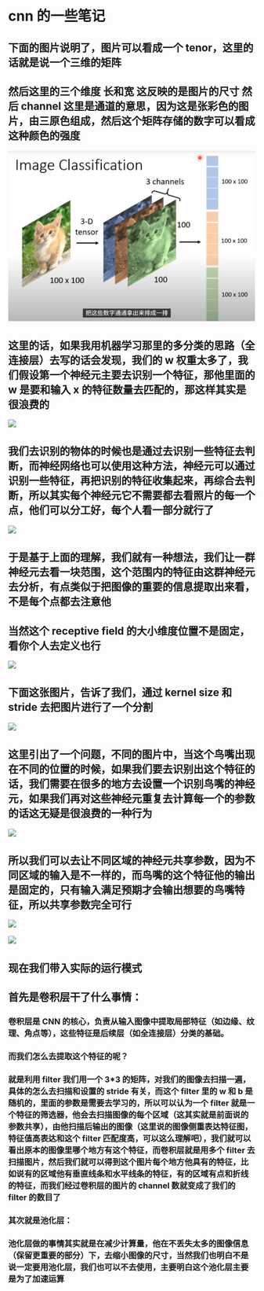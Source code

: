 # cnn 的一些笔记

## 下面的图片说明了，图片可以看成一个 tenor，这里的话就是说一个三维的矩阵

## 然后这里的三个维度 长和宽 这反映的是图片的尺寸 然后 channel 这里是通道的意思，因为这是张彩色的图片，由三原色组成，然后这个矩阵存储的数字可以看成这种颜色的强度

![alt text](img/image.png)

## 这里的话，如果我用机器学习那里的多分类的思路（全连接层）去写的话会发现，我们的 w 权重太多了，我们假设第一个神经元主要去识别一个特征，那他里面的 w 是要和输入 x 的特征数量去匹配的，那这样其实是很浪费的

![](2025-09-18-20-22-47.png)

## 我们去识别的物体的时候也是通过去识别一些特征去判断，而神经网络也可以使用这种方法，神经元可以通过识别一些特征，再把识别的特征收集起来，再综合去判断，所以其实每个神经元它不需要都去看照片的每一个点，他们可以分工好，每个人看一部分就行了

![](2025-09-18-20-27-28.png)

## 于是基于上面的理解，我们就有一种想法，我们让一群神经元去看一块范围，这个范围内的特征由这群神经元去分析，有点类似于把图像的重要的信息提取出来看，不是每个点都去注意他

## 当然这个 receptive field 的大小维度位置不是固定，看你个人去定义也行

![](2025-09-18-20-42-18.png)

## 下面这张图片，告诉了我们，通过 kernel size 和 stride 去把图片进行了一个分割

![](2025-09-18-20-51-25.png)

## 这里引出了一个问题，不同的图片中，当这个鸟嘴出现在不同的位置的时候，如果我们要去识别出这个特征的话，我们需要在很多的地方去设置一个识别鸟嘴的神经元，如果我们再对这些神经元重复去计算每一个的参数的话这无疑是很浪费的一种行为

![](2025-09-18-20-55-41.png)

## 所以我们可以去让不同区域的神经元共享参数，因为不同区域的输入是不一样的，而鸟嘴的这个特征他的输出是固定的，只有输入满足预期才会输出想要的鸟嘴特征，所以共享参数完全可行

![](2025-09-18-21-03-31.png)

![](2025-09-18-21-08-32.png)

## 现在我们带入实际的运行模式

## 首先是卷积层干了什么事情：

### 卷积层是 CNN 的核心，负责从输入图像中提取局部特征（如边缘、纹理、角点等），这些特征是后续层（如全连接层）分类的基础。

### 而我们怎么去提取这个特征的呢？

### 就是利用 filter 我们用一个 3\*3 的矩阵，对我们的图像去扫描一遍，具体的怎么去扫描和设置的 stride 有关，而这个 filter 里的 w 和 b 是随机的，里面的参数是需要去学习的，所以可以认为一个 filter 就是一个特征的筛选器，他会去扫描图像的每个区域（这其实就是前面说的参数共享），由他扫描后输出的图像（这里说的图像侧重表达特征图，特征值高表达和这个 filter 匹配度高，可以这么理解吧），我们就可以看出原本的图像里哪个地方有这个特征，而卷积层就是用多个 filter 去扫描图片，然后我们就可以得到这个图片每个地方他具有的特征，比如说有的区域他有垂直线条和水平线条的特征，有的区域有点和折线的特征，而我们经过卷积层的图片的 channel 数就变成了我们的 filter 的数目了

### 其次就是池化层：

### 池化层做的事情其实就是在减少计算量，他在不丢失太多的图像信息（保留更重要的部分）下，去缩小图像的尺寸，当然我们也明白不是说一定要用池化层，我们也可以不去使用，主要明白这个池化层主要是为了加速运算
